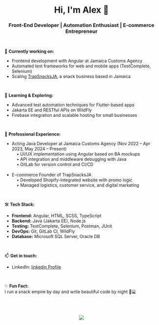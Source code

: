 <h1 align="center">Hi, I'm Alex 👋</h1>
<h3 align="center">Front-End Developer | Automation Enthusiast | E-commerce Entrepreneur</h3>

<br>

🔭 <b>Currently working on:</b><br>
- Frontend development with Angular at Jamaica Customs Agency<br>
- Automated test frameworks for web and mobile apps (TestComplete, Selenium)<br>
- Scaling <a href="https://trapsnacksja.com" target="_blank">TrapSnacksJA</a>, a snack business based in Jamaica<br>

<br>

🌱 <b>Learning & Exploring:</b><br>
- Advanced test automation techniques for Flutter-based apps<br>
- Jakarta EE and RESTful APIs on WildFly<br>
- Firebase integration and scalable hosting for small businesses<br>

<br>

💼 <b>Professional Experience:</b><br>
- Acting Java Developer at Jamaica Customs Agency (Nov 2022 – Apr 2023, May 2024 – Present)<br>
&nbsp;&nbsp;&nbsp;&nbsp;• UI/UX implementation using Angular based on BA mockups<br>
&nbsp;&nbsp;&nbsp;&nbsp;• API integration and middleware debugging with Java<br>
&nbsp;&nbsp;&nbsp;&nbsp;• GitLab for version control and CI/CD<br><br>
- E-commerce Founder of TrapSnacksJA<br>
&nbsp;&nbsp;&nbsp;&nbsp;• Developed Shopify-integrated website with promo logic<br>
&nbsp;&nbsp;&nbsp;&nbsp;• Managed logistics, customer service, and digital marketing<br>

<br>

🛠️ <b>Tech Stack:</b><br>
- <b>Frontend:</b> Angular, HTML, SCSS, TypeScript<br>
- <b>Backend:</b> Java (Jakarta EE), Node.js<br>
- <b>Testing:</b> TestComplete, Selenium, Postman, JUnit<br>
- <b>DevOps:</b> Git, GitLab CI, WildFly<br>
- <b>Database:</b> Microsoft SQL Server, Oracle DB<br>

<br>

📫 <b>Get in touch:</b><br>
- LinkedIn: <a href="https://www.linkedin.com/in/alex-jackson-2ab571144/">linkedin Profile</a><br>


<br>

✨ <b>Fun Fact:</b><br>
I run a snack empire by day and write beautiful code by night 🍫💻

<br><br>

<p align="center">
  <img src="https://github-readme-stats.vercel.app/api?username=AllecsJ&show_icons=true&theme=radical" />
</p>
